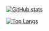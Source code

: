 [![GitHub stats](https://github-readme-stats.vercel.app/api?username=mochi182&count_private=true&show_icons=true)](https://github.com/mochi182/github-readme-stats)

[![Top Langs](https://github-readme-stats.vercel.app/api/top-langs/?username=mochi182)](https://github.com/mochi182/github-readme-stats&layout=compact&hide=css)

<!--
**mochi182/mochi182** is a ✨ _special_ ✨ repository because its `README.md` (this file) appears on your GitHub profile.

Here are some ideas to get you started:

- 🔭 I’m currently working on ...
- 🌱 I’m currently learning ...
- 👯 I’m looking to collaborate on ...
- 🤔 I’m looking for help with ...
- 💬 Ask me about ...
- 📫 How to reach me: ...
- 😄 Pronouns: ...
- ⚡ Fun fact: ...
-->
